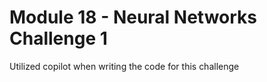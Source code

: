 # Module 18 - Neural Networks Challenge 1

Utilized copilot when writing the code for this challenge

